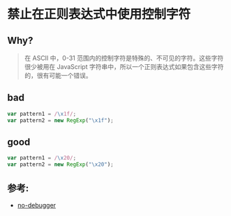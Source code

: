 # 禁止在正则表达式中使用控制字符

## Why?

> 在 ASCII 中，0-31 范围内的控制字符是特殊的、不可见的字符。这些字符很少被用在 JavaScript 字符串中，所以一个正则表达式如果包含这些字符的，很有可能一个错误。

## bad

```js
var pattern1 = /\x1f/;
var pattern2 = new RegExp("\x1f");
```

## good

```js
var pattern1 = /\x20/;
var pattern2 = new RegExp("\x20");
```

## 参考:

- [no-debugger](https://eslint.org/docs/rules/no-debugger)
